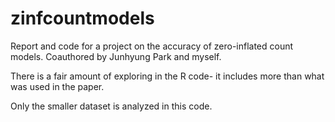 # zinfcountmodels

Report and code for a project on the accuracy of zero-inflated count models.  Coauthored by Junhyung Park and myself.

There is a fair amount of exploring in the R code- it includes more than what was used in the paper.

Only the smaller dataset is analyzed in this code.
